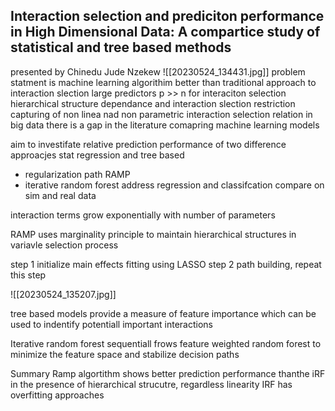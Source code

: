 ## Interaction selection and prediciton performance in High Dimensional Data: A compartice study of statistical and tree based methods

presented by Chinedu Jude Nzekew
![[20230524_134431.jpg]]
problem statment is machine learning algorithim better than traditional approach to interaction slection
large predictors p >> n for interaciton selection
hierarchical structure dependance and interaction slection restriction
capturing of non linea nad non parametric interaction selection relation in big data
there is a gap in the literature comapring machine learning models

aim to investifate relative prediction performance of two difference approacjes
stat regression and tree based
- regularization path RAMP
- iterative random forest
address regression and classifcation
compare on sim and real data

interaction terms grow exponentially with number of parameters

RAMP uses marginality principle to maintain hierarchical structures in variavle selection process

step 1 initialize main effects fitting using LASSO
step 2 path building, repeat this step

![[20230524_135207.jpg]]

tree based models provide a measure of feature importance which can be used to indentify potentiall important interactions

Iterative random forest sequentiall frows feature weighted random forest to minimize the feature space and stabilize decision paths

Summary
Ramp algortithm shows better prediction performance thanthe iRF in the presence of hierarchical strucutre, regardless linearity
IRF has overfitting approaches